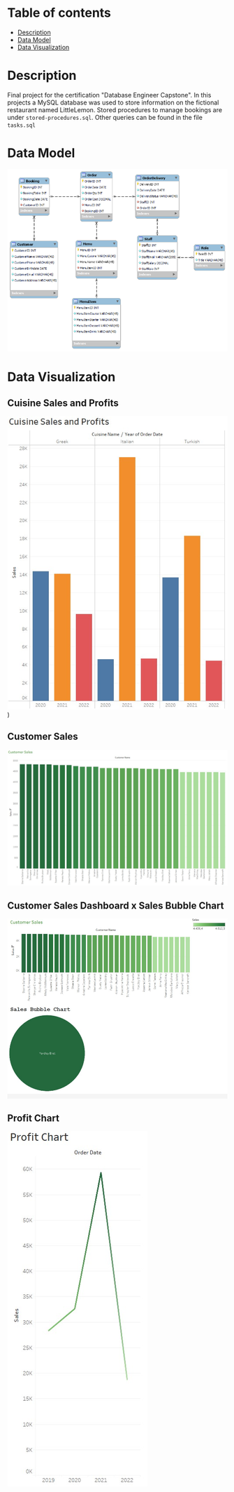 # Table of contents
- [Description](#description)
- [Data Model](#data-model)
- [Data Visualization](#data-visualization)

# Description
Final project for the certification "Database Engineer Capstone". In this projects a MySQL database was used to store information on the fictional restaurant named LittleLemon. 
Stored procedures to manage bookings are under `stored-procedures.sql`. Other queries can be found in the file `tasks.sql`

# Data Model
![Database's Data Model](https://github.com/tiagomorato/db-capstone-project/blob/master/LittleLemonDM.png)

# Data Visualization
## Cuisine Sales and Profits
![Cuisine Sales and Profits](https://github.com/tiagomorato/db-capstone-project/blob/master/Tableau%20-%20Cuisine%20Sales%20and%20Profits.jpg))

## Customer Sales
![Database's Data Model](https://github.com/tiagomorato/db-capstone-project/blob/master/Tableau%20-%20Customer%20Sales.jpg)

## Customer Sales Dashboard x Sales Bubble Chart
![Customer Sales Dashboard x Sales Bubble Chart](https://github.com/tiagomorato/db-capstone-project/blob/master/Tableau%20-%20Dashboard%20Customer%20Sales%20x%20Sales%20Bubble%20Chart.jpg)

## Profit Chart
![Database's Data Model](https://github.com/tiagomorato/db-capstone-project/blob/master/Tableau%20-%20Profit%20Chart.jpg)
